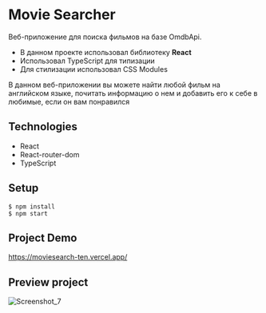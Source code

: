 # Movie Searcher

Веб-приложение для поиска фильмов на базе OmdbApi.
- В данном проекте использовал библиотеку **React**
- Использовал TypeScript для типизации
- Для стилизации использовал CSS Modules

В данном веб-приложении вы можете найти любой фильм на английском языке, почитать информацию о нем и добавить его к себе в любимые, если он вам понравился

## Technologies

- React 
- React-router-dom
- TypeScript

## Setup

```
$ npm install
$ npm start
```

## Project Demo
https://moviesearch-ten.vercel.app/

## Preview project

![Screenshot_7](https://user-images.githubusercontent.com/102315914/199797961-8e02685f-795a-46fe-8d9f-821277bd78b9.png)
